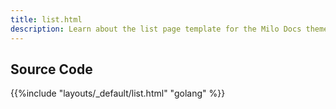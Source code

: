```yaml
---
title: list.html
description: Learn about the list page template for the Milo Docs theme.
---
```



## Source Code 

{{%include "layouts/_default/list.html" "golang" %}}